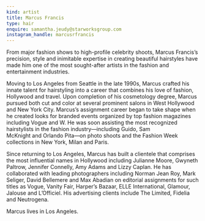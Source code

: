 ```yaml
---
kind: artist
title: Marcus Francis
type: hair
enquire: samantha.jeudy@starworksgroup.com
instagram_handle: marcusrfrancis
---
```

From major fashion shows to high-profile celebrity shoots, Marcus Francis’s precision, style and inimitable expertise in creating beautiful hairstyles have made him one of the most sought-after artists in the fashion and entertainment industries.

Moving to Los Angeles from Seattle in the late 1990s, Marcus crafted his innate talent for hairstyling into a career that combines his love of fashion, Hollywood and travel. Upon completion of his cosmetology degree, Marcus pursued both cut and color at several prominent salons in West Hollywood and New York City. Marcus’s assignment career began to take shape when he created looks for branded events organized by top fashion magazines including Vogue and W. He was soon assisting the most recognized hairstylists in the fashion industry—including Guido, Sam McKnight and Orlando Pita—on photo shoots and the Fashion Week collections in New York, Milan and Paris.

Since returning to Los Angeles, Marcus has built a clientele that comprises the most influential names in Hollywood including Julianne Moore, Gwyneth Paltrow, Jennifer Connelly, Amy Adams and Lizzy Caplan. He has collaborated with leading photographers including Norman Jean Roy, Mark Seliger, David Bellemere and Max Abadian on editorial assignments for such titles as Vogue, Vanity Fair, Harper’s Bazaar, ELLE International, Glamour, Jalouse and L’Officiel. His advertising clients include The Limited, Fidelia and Neutrogena.

Marcus lives in Los Angeles.
